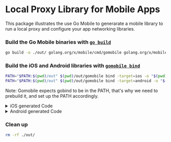 # Local Proxy Library for Mobile Apps

This package illustrates the use Go Mobile to generarate a mobile library to run a local proxy and configure your app networking libraries.

### Build the Go Mobile binaries with [`go build`](https://pkg.go.dev/cmd/go#hdr-Compile_packages_and_dependencies)

```bash
go build -o ./out/ golang.org/x/mobile/cmd/gomobile golang.org/x/mobile/cmd/gobind
```

### Build the iOS and Android libraries with [`gomobile bind`](https://pkg.go.dev/golang.org/x/mobile/cmd/gomobile#hdr-Build_a_library_for_Android_and_iOS)

```bash
PATH="$PATH:$(pwd)/out" $(pwd)/out/gomobile bind -target=ios -o "$(pwd)/out/LocalProxy.xcframework" github.com/Jigsaw-Code/outline-sdk/x/appproxy
PATH="$PATH:$(pwd)/out" $(pwd)/out/gomobile bind -target=android -o "$(pwd)/out/LocalProxy.aar" github.com/Jigsaw-Code/outline-sdk/x/appproxy
```

Note: Gomobile expects gobind to be in the PATH, that's why we need to prebuild it, and set up the PATH accordingly.

<details>
<summary>iOS generated Code</summary>

`Appproxy.objc.h`:

```objc
// Objective-C API for talking to github.com/Jigsaw-Code/outline-sdk/x/appproxy Go package.
//   gobind -lang=objc github.com/Jigsaw-Code/outline-sdk/x/appproxy
//
// File is generated by gobind. Do not edit.

#ifndef __Appproxy_H__
#define __Appproxy_H__

@import Foundation;
#include "ref.h"
#include "Universe.objc.h"


@class AppproxyProxy;

/**
 * Proxy enables you to get the actual address bound by the server and stop the service when no longer needed.
 */
@interface AppproxyProxy : NSObject <goSeqRefInterface> {
}
@property(strong, readonly) _Nonnull id _ref;

- (nonnull instancetype)initWithRef:(_Nonnull id)ref;
- (nonnull instancetype)init;
/**
 * Address returns the actual IP and port the server is bound to.
 */
- (NSString* _Nonnull)address;
/**
 * Stops gracefully stops the proxy service, waiting for at most timeout seconds before forcefully closing it.
 */
- (void)stop:(long)timeoutSeconds;
@end

/**
 * RunProxy runs a local web proxy that listens on localAddress, and uses the transportConfig to
create the [transport.StreamDialer] to use to connect to the destination from the proxy requests.
 */
FOUNDATION_EXPORT AppproxyProxy* _Nullable AppproxyRunProxy(NSString* _Nullable localAddress, NSString* _Nullable transportConfig, NSError* _Nullable* _Nullable error);

#endif
```

</details>

<details>
  <summary>Android generated Code</summary>

`Appproxy.java`:

```java
// Code generated by gobind. DO NOT EDIT.

// Java class appproxy.Appproxy is a proxy for talking to a Go program.
//
//   autogenerated by gobind -lang=java github.com/Jigsaw-Code/outline-sdk/x/appproxy
package appproxy;

import go.Seq;

public abstract class Appproxy {
	static {
		Seq.touch(); // for loading the native library
		_init();
	}
	
	private Appproxy() {} // uninstantiable
	
	// touch is called from other bound packages to initialize this package
	public static void touch() {}
	
	private static native void _init();
	
	
	
	/**
	 * RunProxy runs a local web proxy that listens on localAddress, and uses the transportConfig to
	create the [transport.StreamDialer] to use to connect to the destination from the proxy requests.
	 */
	public static native Proxy runProxy(String localAddress, String transportConfig) throws Exception;
}

```

`Proxy.java`:
  
```java
// Code generated by gobind. DO NOT EDIT.

// Java class appproxy.Proxy is a proxy for talking to a Go program.
//
//   autogenerated by gobind -lang=java github.com/Jigsaw-Code/outline-sdk/x/appproxy
package appproxy;

import go.Seq;

/**
 * Proxy enables you to get the actual address bound by the server and stop the service when no longer needed.
 */
public final class Proxy implements Seq.Proxy {
	static { Appproxy.touch(); }
	
	private final int refnum;
	
	@Override public final int incRefnum() {
	      Seq.incGoRef(refnum, this);
	      return refnum;
	}
	
	Proxy(int refnum) { this.refnum = refnum; Seq.trackGoRef(refnum, this); }
	
	public Proxy() { this.refnum = __New(); Seq.trackGoRef(refnum, this); }
	
	private static native int __New();
	
	/**
	 * Address returns the actual IP and port the server is bound to.
	 */
	public native String address();
	/**
	 * Stops gracefully stops the proxy service, waiting for at most timeout seconds before forcefully closing it.
	 */
	public native void stop(long timeoutSeconds);
	@Override public boolean equals(Object o) {
		if (o == null || !(o instanceof Proxy)) {
		    return false;
		}
		Proxy that = (Proxy)o;
		return true;
	}
	
	@Override public int hashCode() {
	    return java.util.Arrays.hashCode(new Object[] {});
	}
	
	@Override public String toString() {
		StringBuilder b = new StringBuilder();
		b.append("Proxy").append("{");
		return b.append("}").toString();
	}
}
```

</details>

### Clean up

```bash
rm -rf ./out/
```
